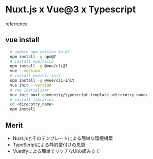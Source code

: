 # Nuxt.js x Vue@3 x Typescript 

[referrence](https://qiita.com/navitime_tech/items/0e32ee5954b8a68e457b)

## vue install 
```bash
  # update npm version to @7
  npm install -g npm@7
  # install vue/cli@3  
  npm install -g @vue/cli@3
  vue --version
  # install vue/cli-init
  npm install -g @vue/cli-init
  vue init --version
  # vue initializer
  vue init nuxt-community/typescript-template <direcotry_name>
  # install libraries
  cd <direcotry_name>
  npm install
```

## Merit
- Nuxt.jsとそのテンプレートによる簡単な環境構築
- TypeScriptによる静的型付けの恩恵
- Vuetifyによる簡単でリッチなUIの組み立て




